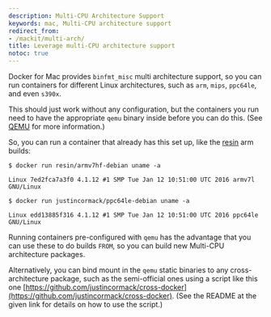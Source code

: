 ```yaml
---
description: Multi-CPU Architecture Support
keywords: mac, Multi-CPU architecture support
redirect_from:
- /mackit/multi-arch/
title: Leverage multi-CPU architecture support
notoc: true
---
```


Docker for Mac provides `binfmt_misc` multi architecture support, so you can run
containers for different Linux architectures, such as `arm`, `mips`, `ppc64le`,
and even `s390x`.

This should just work without any configuration, but the containers you run need
to have the appropriate `qemu` binary inside before you can do
this. (See <a href="http://wiki.qemu.org/" target="_blank">QEMU</a> for more
information.)

So, you can run a container that already has this set up, like the <a
href="https://resin.io/how-it-works/" target="_blank">resin</a> arm builds:

```
$ docker run resin/armv7hf-debian uname -a

Linux 7ed2fca7a3f0 4.1.12 #1 SMP Tue Jan 12 10:51:00 UTC 2016 armv7l GNU/Linux

$ docker run justincormack/ppc64le-debian uname -a

Linux edd13885f316 4.1.12 #1 SMP Tue Jan 12 10:51:00 UTC 2016 ppc64le GNU/Linux

```

Running containers pre-configured with `qemu` has the advantage that you can use
these to do builds `FROM`, so you can build new Multi-CPU architecture packages.

Alternatively, you can bind mount in the `qemu` static binaries to any
cross-architecture package, such as the semi-official ones using a script like
this one [https://github.com/justincormack/cross-docker](https://github.com/justincormack/cross-docker). (See the README at the
given link for details on how to use the script.)

